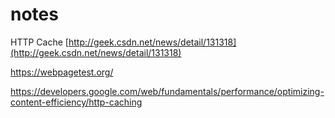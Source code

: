 # notes

HTTP Cache [http://geek.csdn.net/news/detail/131318](http://geek.csdn.net/news/detail/131318)

https://webpagetest.org/


https://developers.google.com/web/fundamentals/performance/optimizing-content-efficiency/http-caching
